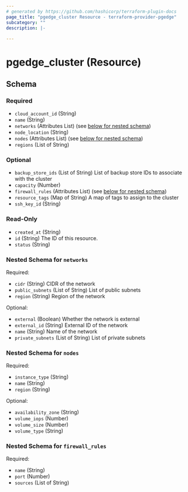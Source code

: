 ```yaml
---
# generated by https://github.com/hashicorp/terraform-plugin-docs
page_title: "pgedge_cluster Resource - terraform-provider-pgedge"
subcategory: ""
description: |-
  
---
```


# pgedge_cluster (Resource)





<!-- schema generated by tfplugindocs -->
## Schema

### Required

- `cloud_account_id` (String)
- `name` (String)
- `networks` (Attributes List) (see [below for nested schema](#nestedatt--networks))
- `node_location` (String)
- `nodes` (Attributes List) (see [below for nested schema](#nestedatt--nodes))
- `regions` (List of String)

### Optional

- `backup_store_ids` (List of String) List of backup store IDs to associate with the cluster
- `capacity` (Number)
- `firewall_rules` (Attributes List) (see [below for nested schema](#nestedatt--firewall_rules))
- `resource_tags` (Map of String) A map of tags to assign to the cluster
- `ssh_key_id` (String)

### Read-Only

- `created_at` (String)
- `id` (String) The ID of this resource.
- `status` (String)

<a id="nestedatt--networks"></a>
### Nested Schema for `networks`

Required:

- `cidr` (String) CIDR of the network
- `public_subnets` (List of String) List of public subnets
- `region` (String) Region of the network

Optional:

- `external` (Boolean) Whether the network is external
- `external_id` (String) External ID of the network
- `name` (String) Name of the network
- `private_subnets` (List of String) List of private subnets


<a id="nestedatt--nodes"></a>
### Nested Schema for `nodes`

Required:

- `instance_type` (String)
- `name` (String)
- `region` (String)

Optional:

- `availability_zone` (String)
- `volume_iops` (Number)
- `volume_size` (Number)
- `volume_type` (String)


<a id="nestedatt--firewall_rules"></a>
### Nested Schema for `firewall_rules`

Required:

- `name` (String)
- `port` (Number)
- `sources` (List of String)
